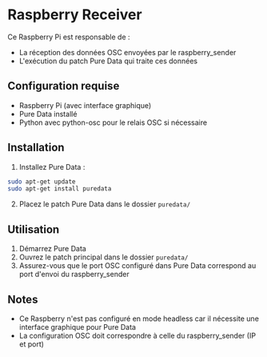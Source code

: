 # Raspberry Receiver

Ce Raspberry Pi est responsable de :
- La réception des données OSC envoyées par le raspberry_sender
- L'exécution du patch Pure Data qui traite ces données

## Configuration requise

- Raspberry Pi (avec interface graphique)
- Pure Data installé
- Python avec python-osc pour le relais OSC si nécessaire

## Installation

1. Installez Pure Data :
```bash
sudo apt-get update
sudo apt-get install puredata
```

2. Placez le patch Pure Data dans le dossier `puredata/`

## Utilisation

1. Démarrez Pure Data
2. Ouvrez le patch principal dans le dossier `puredata/`
3. Assurez-vous que le port OSC configuré dans Pure Data correspond au port d'envoi du raspberry_sender

## Notes

- Ce Raspberry n'est pas configuré en mode headless car il nécessite une interface graphique pour Pure Data
- La configuration OSC doit correspondre à celle du raspberry_sender (IP et port)